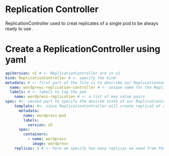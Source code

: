 # Replication Controller 
ReplicationController used to creat replicates of a single pod to be always ready to use .

# Create a ReplicationController  using yaml

```yaml
apiVersion: v1 # <- ReplicationController are in v1
kind: ReplicationController # <- specify the kind
metadata: # <- first part of the file is to describe our ReplicationController 
  name: wordpress-replication-controller # <- unique name for the ReplicationController, should be unique in a namespace
  labels: # <- labels to tag the pod
    name: wordpress-replication # <- a list of key value pairs
spec: #<- second part to specify the desired state of our ReplicationController
    template: #<- since ReplicationController will create replicat of a pod we need to provide a tempale for the pod. all the bellow is the same a pod definition.
      metadata:
        name: wordpress-pod
        labels:
          version: v5
      spec:
        containers:
          - name: wordpress
            image: wordpress
    replicas: 3 # <- here we specify how many replicas we need from the template (the pod) we  want to be available all the time
```